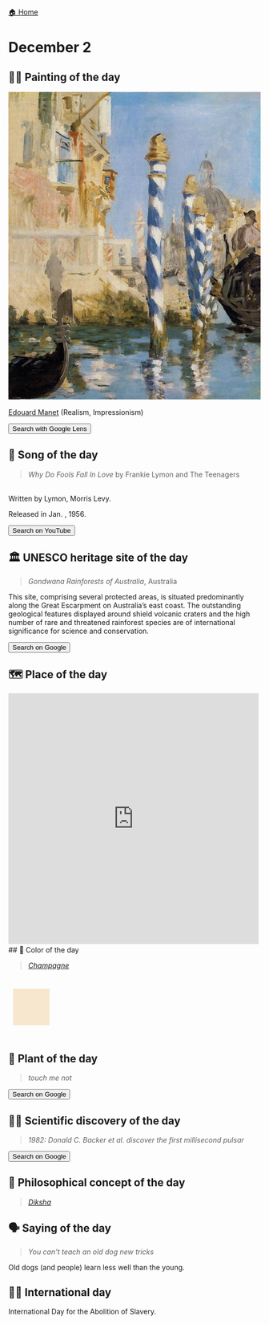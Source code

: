 
[🏠 Home](../../index.md)

# December 2

## 🧑‍🎨 Painting of the day

<img width="600" src="../img/Edouard_Manet_7.jpg">

[Edouard Manet](http://en.wikipedia.org/wiki/Édouard_Manet) (Realism, Impressionism)

<button class="btn btn-success"
onclick=" window.open('https://lens.google.com/uploadbyurl?url=https://iretes.github.io/one-a-day/data/img/Edouard_Manet_7.jpg','_blank')">
Search with Google Lens
</button>

## 🎼 Song of the day

> *Why Do Fools Fall In Love*
by Frankie Lymon and The Teenagers

<br />Written by Lymon, Morris Levy.

Released in Jan. , 1956.

<button class="btn btn-success"
onclick=" window.open('http://www.youtube.com/search?q=Why Do Fools Fall In Love by Frankie Lymon and The Teenagers','_blank')">
Search on YouTube
</button>

## 🏛️ UNESCO heritage site of the day

> *Gondwana Rainforests of Australia*, Australia

<p>This site, comprising several protected areas, is situated predominantly along the Great Escarpment on Australia&rsquo;s east coast. The outstanding geological features displayed around shield volcanic craters and the high number of rare and threatened rainforest species are of international significance for science and conservation.</p>

<button class="btn btn-success"
onclick=" window.open('http://www.google.com/search?q=Gondwana Rainforests of Australia','_blank')">
Search on Google
</button>

## 🗺️ Place of the day

<iframe
src="https://www.mapcrunch.com"
name="mapcrunch"
width="500"
height="500"
allowTransparency="true"
scrolling="no"
frameborder="0"
>
</iframe>
## 🎨 Color of the day

> *[Champagne](https://en.wikipedia.org/wiki/Champagne_(color)#Champagne)*

<div style="color:#F7E7CE; font-size: 100px;">&#9632;</div>

## 🌿 Plant of the day

> *touch me not*

<button class="btn btn-success"
onclick=" window.open('http://www.google.com/search?q=touch me not','_blank')">
Search on Google
</button>

## 🧑‍🔬 Scientific discovery of the day

> *1982: Donald C. Backer et al. discover the first millisecond pulsar*

<button class="btn btn-success"
onclick=" window.open('http://www.google.com/search?q=1982: Donald C. Backer et al. discover the first millisecond pulsar','_blank')"> 
Search on Google
</button>

## 💭 Philosophical concept of the day

> *[Diksha](https://en.wikipedia.org/wiki/Diksha)*

## 🗣️ Saying of the day

> *You can't teach an old dog new tricks*

Old dogs (and people) learn less well than the young. 

## 🏳️‍🌈 International day

International Day for the Abolition of Slavery.